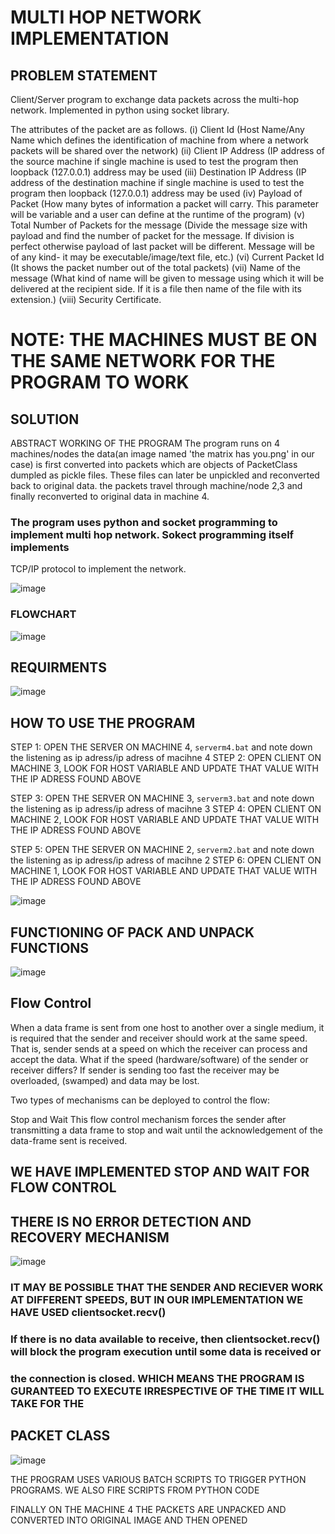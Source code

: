 # MULTI HOP NETWORK IMPLEMENTATION
## PROBLEM STATEMENT
Client/Server program to exchange data packets across the multi-hop network. Implemented in python using socket library.

The attributes of the packet are as follows.
(i) Client Id (Host Name/Any Name which defines the identification of machine from where a
network packets will be shared over the network)
(ii) Client IP Address (IP address of the source machine if single machine is used to test the
program then loopback (127.0.0.1) address may be used
(iii) Destination IP Address (IP address of the destination machine if single machine is used to
test the program then loopback (127.0.0.1) address may be used
(iv) Payload of Packet (How many bytes of information a packet will carry. This parameter will
be variable and a user can define at the runtime of the program)
(v) Total Number of Packets for the message (Divide the message size with payload and find the
number of packet for the message. If division is perfect otherwise payload of last packet will
be different. Message will be of any kind- it may be executable/image/text file, etc.)
(vi) Current Packet Id (It shows the packet number out of the total packets)
(vii) Name of the message (What kind of name will be given to message using which it will be
delivered at the recipient side. If it is a file then name of the file with its extension.)
(viii) Security Certificate.

# NOTE: THE MACHINES MUST BE ON THE SAME NETWORK FOR THE PROGRAM TO WORK

## SOLUTION
ABSTRACT WORKING OF THE PROGRAM
The program runs on 4 machines/nodes the data(an image named 'the matrix has you.png' in our case) is first 
converted into packets which are objects of PacketClass dumpled as pickle files. These files can later be 
unpickled and reconverted back to original data.
the packets travel through machine/node 2,3 and finally reconverted to original data in machine 4.

### The program uses python and socket programming to implement multi hop network. Sokect programming itself implements 
TCP/IP protocol to implement the network.

![image](https://user-images.githubusercontent.com/89011337/220152758-42ac0d0b-0b60-4e5a-ba80-afe4b5dc02a2.png)

### FLOWCHART

![image](https://user-images.githubusercontent.com/89011337/220155330-746f7f94-31ec-4a12-a340-308091ce6161.png)

## REQUIRMENTS

![image](https://user-images.githubusercontent.com/89011337/220157521-dd3b2783-b354-482c-96af-96cfd5f77490.png)

## HOW TO USE THE PROGRAM
STEP 1: OPEN THE SERVER ON MACHINE 4, `serverm4.bat` and note down the listening as ip adress/ip adress of macihne 4
STEP 2: OPEN CLIENT ON MACHINE 3, LOOK FOR HOST VARIABLE AND UPDATE THAT VALUE WITH THE IP ADRESS FOUND ABOVE

STEP 3: OPEN THE SERVER ON MACHINE 3, `serverm3.bat` and note down the listening as ip adress/ip adress of macihne 3
STEP 4: OPEN CLIENT ON MACHINE 2, LOOK FOR HOST VARIABLE AND UPDATE THAT VALUE WITH THE IP ADRESS FOUND ABOVE

STEP 5: OPEN THE SERVER ON MACHINE 2, `serverm2.bat` and note down the listening as ip adress/ip adress of macihne 2
STEP 6: OPEN CLIENT ON MACHINE 1, LOOK FOR HOST VARIABLE AND UPDATE THAT VALUE WITH THE IP ADRESS FOUND ABOVE

![image](https://user-images.githubusercontent.com/89011337/220157626-5ac9f593-d2b6-4ae5-bae5-62bbfb486398.png)

## FUNCTIONING OF PACK AND UNPACK FUNCTIONS
![image](https://user-images.githubusercontent.com/89011337/220157700-6150d392-db31-4a7f-a177-9e1ad43113a2.png)

## Flow Control
When a data frame is sent from one host to another over a single medium, it is required that the sender and receiver should work at the same speed. That is, sender sends at a speed on which the receiver can process and accept the data. What if the speed (hardware/software) of the sender or receiver differs? If sender is sending too fast the receiver may be overloaded, (swamped) and data may be lost.

Two types of mechanisms can be deployed to control the flow:

Stop and Wait
This flow control mechanism forces the sender after transmitting a data frame to stop and wait until the acknowledgement of the data-frame sent is received.
## WE HAVE IMPLEMENTED STOP AND WAIT FOR FLOW CONTROL
## THERE IS NO ERROR DETECTION AND RECOVERY MECHANISM

![image](https://user-images.githubusercontent.com/89011337/220157960-5520a35b-12af-4f06-91d2-7c0a8bb166d5.png)

### IT MAY BE POSSIBLE THAT THE SENDER AND RECIEVER WORK AT DIFFERENT SPEEDS, BUT IN OUR IMPLEMENTATION WE HAVE USED clientsocket.recv()
### If there is no data available to receive, then clientsocket.recv() will block the program execution until some data is received or 
### the connection is closed. WHICH MEANS THE PROGRAM IS GURANTEED TO EXECUTE IRRESPECTIVE OF THE TIME IT WILL TAKE FOR THE

## PACKET CLASS
![image](https://user-images.githubusercontent.com/89011337/220158648-c3104fd3-f342-45b1-86c3-4bd8d4663dab.png)

THE PROGRAM USES VARIOUS BATCH SCRIPTS TO TRIGGER PYTHON PROGRAMS. WE ALSO FIRE SCRIPTS FROM PYTHON CODE

FINALLY ON THE MACHINE 4 THE PACKETS ARE UNPACKED AND CONVERTED INTO ORIGINAL IMAGE AND THEN OPENED
